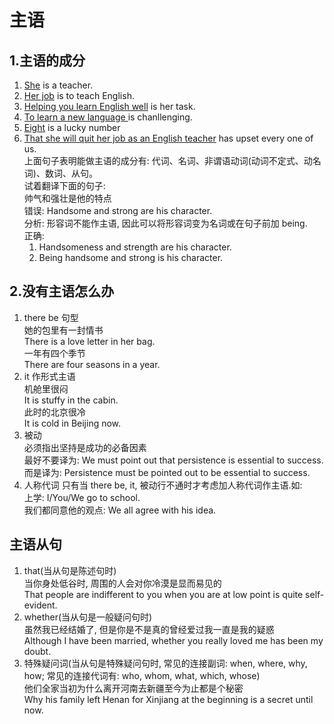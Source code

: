 # 主语

## 1.主语的成分
1. <u>She</u> is a teacher.
2. <u>Her job</u> is to teach English.
3. <u>Helping you learn English well</u> is her task.
4. <u>To learn a new language </u> is chanllenging.
5. <u>Eight</u> is a lucky number
6. <u>That she will quit her job as an English teacher</u> has upset every one of us.  
    上面句子表明能做主语的成分有: 代词、名词、非谓语动词(动词不定式、动名词)、数词、从句。  
    试着翻译下面的句子:  
    帅气和强壮是他的特点  
    错误: Handsome and strong are his character.  
    分析: 形容词不能作主语, 因此可以将形容词变为名词或在句子前加 being.  
    正确:  
    1. Handsomeness and strength are his character.  
    2. Being handsome and strong is his character.

## 2.没有主语怎么办
1. there be 句型  
   她的包里有一封情书  
   There is a love letter in her bag.  
   一年有四个季节  
   There are four seasons in a year.
2. it 作形式主语  
   机舱里很闷  
   It is stuffy in the cabin.  
   此时的北京很冷  
   It is cold in Beijing now.
3. 被动  
   必须指出坚持是成功的必备因素  
   最好不要译为: We must point out that persistence is essential to success.  
   而是译为: Persistence must be pointed out to be essential to success.
4. 人称代词
   只有当 there be, it, 被动行不通时才考虑加人称代词作主语.如:  
   上学: I/You/We go to school.  
   我们都同意他的观点: We all agree with his idea.

## 主语从句
1. that(当从句是陈述句时)  
   当你身处低谷时, 周围的人会对你冷漠是显而易见的  
   That people are indifferent to you when you are at low point is quite self-evident.
2. whether(当从句是一般疑问句时)  
   虽然我已经结婚了, 但是你是不是真的曾经爱过我一直是我的疑惑  
   Although I have been married, whether you really loved me has been my doubt.
3. 特殊疑问词(当从句是特殊疑问句时, 常见的连接副词: when, where, why, how; 常见的连接代词有: who, whom, what, which, whose)  
   他们全家当初为什么离开河南去新疆至今为止都是个秘密  
   Why his family left Henan for Xinjiang at the beginning is a secret until now.